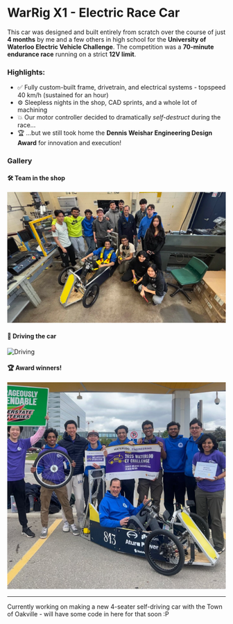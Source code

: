 # WarRig X1 - Electric Race Car

This car was designed and built entirely from scratch over the course of just **4 months** by me and a few others in high school for the **University of Waterloo Electric Vehicle Challenge**. The competition was a **70-minute endurance race** running on a strict **12V limit**.

### Highlights:
- ✅ Fully custom-built frame, drivetrain, and electrical systems - topspeed 40 km/h (sustained for an hour)
- ⚙️ Sleepless nights in the shop, CAD sprints, and a whole lot of machining
- 💥 Our motor controller decided to dramatically *self-destruct* during the race...
- 🏆 ...but we still took home the **Dennis Weishar Engineering Design Award** for innovation and execution!

### Gallery

#### 🛠️ Team in the shop
![Team with car](./images/team_in_shop.jpg)

#### 🏁 Driving the car
![Driving](./images/zane_driving.jpg)

#### 🏆 Award winners!
![Award photo](./images/with_award.jpg)

---

Currently working on making a new 4-seater self-driving car with the Town of Oakville - will have some code in here for that soon :P
